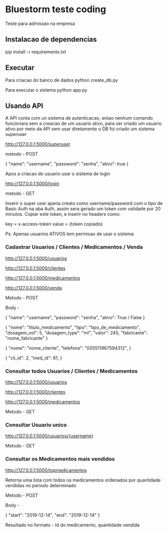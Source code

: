 # Bluestorm teste coding
Teste para admissao na empresa

## Instalacao de dependencias 

pip install -r requirements.txt


## Executar 

Para criacao do banco de dados 
	python create_db.py
	
Para executar o sistema
	python app.py

## Usando API 

A API conta com un sistema de autenticacao, entao nenhum comando funcionara sem a creacao de um usuario ativo, para ser criado um usuario ativo por meio da API sem usar diretamente o DB foi criado um sistema superuser 

http://127.0.0.1:5000/superuser

metodo - POST

{
	"name": "username",
	"password": "senha",
	"ativo": true
}

Apos a criacao do usuario usar o sistema de login 

http://127.0.0.1:5000/login

metodo - GET

Inserir o super user apena creato como username/password com o tipo de Basic Auth na aba Auth, assim sera gerado um token com validade por 20 minutos.
Copiar este token, e inserir no headers como:

key  	= x-access-token
value 	= {token copiado}

Ps. Apenas usuarios ATIVOS tem permisao de usar o sistema 

### Cadastrar Usuarios / Clientes / Medicamentos / Venda

http://127.0.0.1:5000/usuarios

http://127.0.0.1:5000/clientes

http://127.0.0.1:5000/medicamentos

http://127.0.0.1:5000/venda

Metodo - POST

Body -

{
	"name": "username",
	"password": "senha",
	"ativo": True / False
}

{
	"nome": "titulo_medicamento",
	"tipo": "tipo_de_medicamento",
	"dosagem_vol": 5,
	"dosagem_type": "ml",
	"valor": 245,
	"fabricante": "nome_fabricante"
}

{
	"nome": "nome_cliente",
	"telefone": "005511967594312",
}

{
	"cli_id": 2,
	"med_id": 61,
}



### Consultar todos Usuarios / Clientes / Medicamentos

http://127.0.0.1:5000/usuarios

http://127.0.0.1:5000/clientes

http://127.0.0.1:5000/medicamentos

Metodo - GET



### Consultar Usuario unico

http://127.0.0.1:5000/usuarios/{username}

Metodo - GET



### Consultar os Medicamentos mais vendidos 

http://127.0.0.1:5000/topmedicamentos

Retorna uma lista com todos os medicamentos ordenados por quantidade vendidas no periodo determinado 

Metodo - POST

Body -

{
	"start": "2019-12-14",
	"end": "2019-12-14"
}

Resultado no formato - Id do medicamento, quantidade vendida
